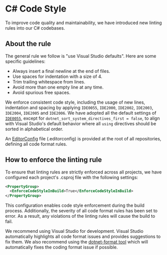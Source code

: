 # C# Code Style

To improve code quality and maintainability, we have introduced new linting rules into our C# codebases.

## About the rule

The general rule we follow is "use Visual Studio defaults". Here are some specific guidelines:

- Always insert a final newline at the end of files.
- Use spaces for indentation with a size of 4.
- Trim trailing whitespace from lines.
- Avoid more than one empty line at any time.
- Avoid spurious free spaces.

We enforce consistent code style, including the usage of new lines, indentation and spacing by applying `IDE0055`, `IDE2000`, `IDE2002`, `IDE2003`, `IDE2004`, `IDE2005` and `IDE2006`. We have adopted all the default settings of [`IDE0055`](https://learn.microsoft.com/en-us/dotnet/fundamentals/code-analysis/style-rules/ide0055), except for `dotnet_sort_system_directives_first = false`, to align with Visual Studio's default behavior where all `using` directives should be sorted in alphabetical order.

An [EditorConfig](https://editorconfig.org/) file (.editorconfig) is provided at the root of all repositories, defining all code format rules.

## How to enforce the linting rule

To ensure that linting rules are strictly enforced across all projects, we have configured each project's .csproj file with the following settings:

``` xml
<PropertyGroup>
  <EnforceCodeStyleInBuild>True</EnforceCodeStyleInBuild>
</PropertyGroup>
```

This configuration enables code style enforcement during the build process. Additionally, the severity of all code format rules has been set to error. As a result, any violations of the linting rules will cause the build to fail.

We recommend using Visual Studio for development. Visual Studio automatically highlights all code format issues and provides suggestions to fix them. We also recommend using the [dotnet-format tool](https://learn.microsoft.com/en-us/dotnet/core/tools/dotnet-format) which will automatically fixes the coding format issue if possible.
